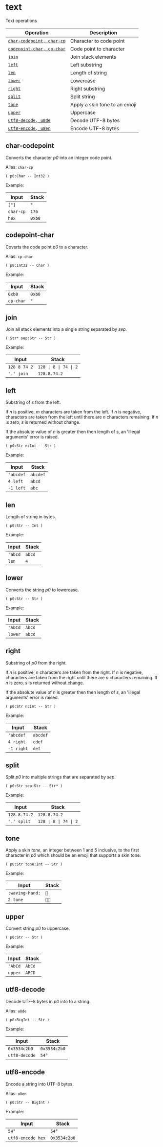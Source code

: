 <!-- Document generated by "gen-doc"; DO NOT EDIT -->
# text

Text operations

| Operation                             | Description
|---------------------------------------|---------------
| [`char-codepoint, char-cp`](#char-codepoint) | Character to code point
| [`codepoint-char, cp-char`](#codepoint-char) | Code point to character
| [`join`](#join)                       | Join stack elements
| [`left`](#left)                       | Left substring
| [`len`](#len)                         | Length of string
| [`lower`](#lower)                     | Lowercase
| [`right`](#right)                     | Right substring
| [`split`](#split)                     | Split string
| [`tone`](#tone)                       | Apply a skin tone to an emoji
| [`upper`](#upper)                     | Uppercase
| [`utf8-decode, u8de`](#utf8-decode)   | Decode UTF-8 bytes
| [`utf8-encode, u8en`](#utf8-encode)   | Encode UTF-8 bytes


## char-codepoint

Converts the character *p0* into an integer code point.

Alias: `char-cp`

	( p0:Char -- Int32 )

Example:

<!-- test: char-codepoint -->

| Input     | Stack
|-----------|---------------
| `[°]    ` | `°`
| `char-cp` | `176`
| `hex    ` | `0xb0`

## codepoint-char

Coverts the code point *p0* to a character.

Alias: `cp-char`

	( p0:Int32 -- Char )

Example:

<!-- test: codepoint-char -->

| Input     | Stack
|-----------|---------------
| `0xb0   ` | `0xb0`
| `cp-char` | `°`

## join

Join all stack elements into a single string separated by *sep*.

	( Str* sep:Str -- Str )

Example:

<!-- test: join -->

| Input        | Stack
|--------------|---------------
| `128 8 74 2` | `128 \| 8 \| 74 \| 2`
| `'.' join  ` | `128.8.74.2`

## left

Substring of *s* from the left.

If *n* is positive, *m* characters are taken from the left. If *n* is negative,
characters are taken from the left until there are *n* characters remaining. If
*n* is zero, *s* is returned without change.

If the absolute value of *n* is greater then then length of *s*, an
'illegal arguments' error is raised.

	( p0:Str n:Int -- Str )

Example:

<!-- test: left -->

| Input     | Stack
|-----------|---------------
| `'abcdef` | `abcdef`
| `4 left ` | `abcd`
| `-1 left` | `abc`

## len

Length of string in bytes.

	( p0:Str -- Int )

Example:

<!-- test: len -->

| Input   | Stack
|---------|---------------
| `'abcd` | `abcd`
| `len  ` | `4`

## lower

Converts the string *p0* to lowercase.

	( p0:Str -- Str )

Example:

<!-- test: lower -->

| Input   | Stack
|---------|---------------
| `'AbCd` | `AbCd`
| `lower` | `abcd`

## right

Substring of *p0* from the right.

If *n* is positive, *n* characters are taken from the right. If *n* is
negative, characters are taken from the right until there are *n* characters
remaining. If *n* is zero, *s* is returned without change.

If the absolute value of *n* is greater then then length of *s*, an
'illegal arguments' error is raised.

	( p0:Str n:Int -- Str )

Example:

<!-- test: right -->

| Input      | Stack
|------------|---------------
| `'abcdef ` | `abcdef`
| `4 right ` | `cdef`
| `-1 right` | `def`

## split

Split *p0* into multiple strings that are separated by *sep*.

	( p0:Str sep:Str -- Str* )

Example:

<!-- test: split -->

| Input        | Stack
|--------------|---------------
| `128.8.74.2` | `128.8.74.2`
| `'.' split ` | `128 \| 8 \| 74 \| 2`

## tone

Apply a skin *tone*, an integer between 1 and 5 inclusive, to the first
character in *p0* which should be an emoji that supports a skin tone.

	( p0:Str tone:Int -- Str )

Example:

<!-- test: tone -->

| Input           | Stack
|-----------------|---------------
| `:waving-hand:` | `👋`
| `2 tone       ` | `👋🏽`

## upper

Convert string *p0* to uppercase.

	( p0:Str -- Str )

Example:

<!-- test: upper -->

| Input   | Stack
|---------|---------------
| `'AbCd` | `AbCd`
| `upper` | `ABCD`

## utf8-decode

Decode UTF-8 bytes in *p0* into to a string.

Alias: `u8de`

	( p0:BigInt -- Str )

Example:

<!-- test: utf8-decode -->

| Input         | Stack
|---------------|---------------
| `0x3534c2b0 ` | `0x3534c2b0`
| `utf8-decode` | `54°`

## utf8-encode

Encode a string into UTF-8 bytes.

Alias: `u8en`

	( p0:Str -- BigInt )

Example:

<!-- test: utf8-encode -->

| Input             | Stack
|-------------------|---------------
| `54°            ` | `54°`
| `utf8-encode hex` | `0x3534c2b0`
